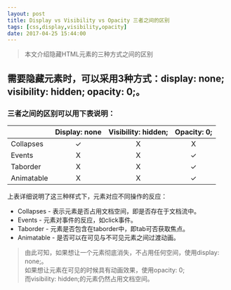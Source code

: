 ```yaml
---
layout: post
title: Display vs Visibility vs Opacity 三者之间的区别
tags: [css,display,visibility,opacity]
date: 2017-04-25 15:44:00
---
```


> 本文介绍隐藏HTML元素的三种方式之间的区别

## 需要隐藏元素时，可以采用3种方式：display: none; visibility: hidden; opacity: 0;。

### 三者之间的区别可以用下表说明：

|            | Display: none | Visibility: hidden; | Opacity: 0; |
| ---------- | :------------:  | :-------------------: | :-----------: |
| Collapses  |  &#10003; |  X  |  X  |
| Events     |   X  |  X  |  &#10003;  |
| Taborder   |   X  |  X  |  &#10003;  |
| Animatable |   X  |  X  |  &#10003;  |

上表详细说明了这三种样式下，元素对应不同操作的反应：

* Collapses - 表示元素是否占用文档空间，即是否存在于文档流中。
* Events - 元素对事件的反应，如click事件。
* Taborder - 元素是否包含在taborder中，即tab可否获取焦点。
* Animatable - 是否可以在可见与不可见元素之间过渡动画。

> 由此可知，如果想让一个元素彻底消失，不占用任何空间，使用display: none;。   
如果想让元素在可见的时候具有动画效果，使用opacity: 0;   
而visibility: hidden;的元素仍然占用文档空间。
